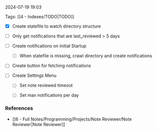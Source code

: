 
2024-07-19 19:03

Tags: [[4 - Indexes/TODO|TODO]]


- [x] Create statefile to watch directory structure

- [ ] Only get notifications that are last_reviewed > 5 days

- [ ] Create notifications on Initial Startup
    - [ ] When statefile is missing, crawl directory and create notifications

- [ ] Create button for fetching notifications

- [ ] Create Settings Menu
    - [ ] Set note reviewed timeout
    - [ ] Set max notifications per day


### References
- [[6 - Full Notes/Programming/Projects/Note Reviewer/Note Reviewer|Note Reviewer]]

